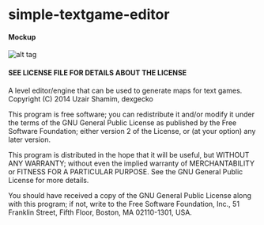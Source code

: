 simple-textgame-editor
======================

#### Mockup
![alt tag](https://ushamim.files.wordpress.com/2014/05/overview_1_1-01.png)

#### SEE LICENSE FILE FOR DETAILS ABOUT THE LICENSE
A level editor/engine that can be used to generate maps for text games.
Copyright (C) 2014 Uzair Shamim, dexgecko

This program is free software; you can redistribute it and/or
modify it under the terms of the GNU General Public License
as published by the Free Software Foundation; either version 2
of the License, or (at your option) any later version.

This program is distributed in the hope that it will be useful,
but WITHOUT ANY WARRANTY; without even the implied warranty of
MERCHANTABILITY or FITNESS FOR A PARTICULAR PURPOSE.  See the
GNU General Public License for more details.

You should have received a copy of the GNU General Public License
along with this program; if not, write to the Free Software
Foundation, Inc., 51 Franklin Street, Fifth Floor, Boston, MA
02110-1301, USA.
